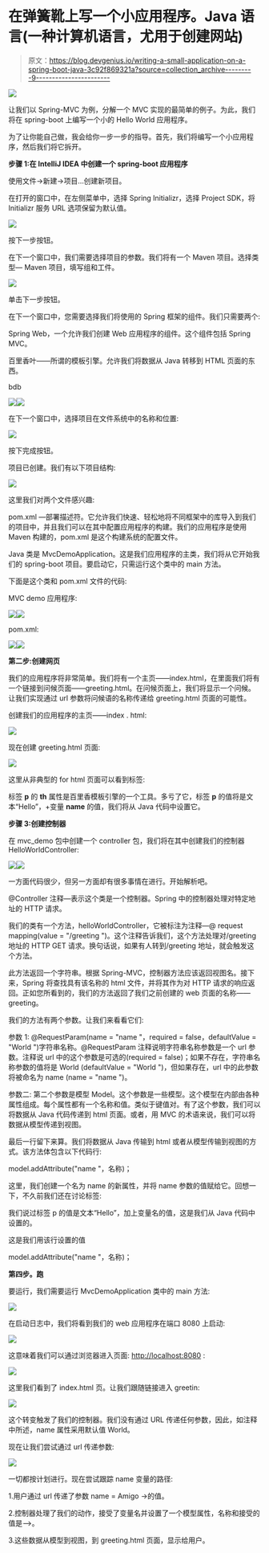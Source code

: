 # 在弹簧靴上写一个小应用程序。Java 语言(一种计算机语言，尤用于创建网站)

> 原文：<https://blog.devgenius.io/writing-a-small-application-on-a-spring-boot-java-3c92f869321a?source=collection_archive---------9----------------------->

![](img/d6c56ab88d14db3ebc18bfc8052084f7.png)

让我们以 Spring-MVC 为例，分解一个 MVC 实现的最简单的例子。为此，我们将在 spring-boot 上编写一个小的 Hello World 应用程序。

为了让你能自己做，我会给你一步一步的指导。首先，我们将编写一个小应用程序，然后我们将它拆开。

**步骤 1:在 IntelliJ IDEA 中创建一个 spring-boot 应用程序**

使用文件->新建->项目…创建新项目。

在打开的窗口中，在左侧菜单中，选择 Spring Initializr，选择 Project SDK，将 Initializr 服务 URL 选项保留为默认值。

![](img/6b704ca5a3e754d0f001de83a9ac41b9.png)

按下一步按钮。

在下一个窗口中，我们需要选择项目的参数。我们将有一个 Maven 项目。选择类型— Maven 项目，填写组和工件。

![](img/d82b4b1a6d67bc4d3791e6b670e43443.png)

单击下一步按钮。

在下一个窗口中，您需要选择我们将使用的 Spring 框架的组件。我们只需要两个:

Spring Web，一个允许我们创建 Web 应用程序的组件。这个组件包括 Spring MVC。

百里香叶——所谓的模板引擎。允许我们将数据从 Java 转移到 HTML 页面的东西。

bdb

![](img/849cab5a38d8fb98a7400aad51f3f4d1.png)![](img/12faa83bbdf2c340b21d5de450f68984.png)

在下一个窗口中，选择项目在文件系统中的名称和位置:

![](img/2bad79850db4f59943e535add39c361a.png)

按下完成按钮。

项目已创建。我们有以下项目结构:

![](img/56242d159a7471c7f8c550ea74981bf5.png)

这里我们对两个文件感兴趣:

pom.xml —部署描述符。它允许我们快速、轻松地将不同框架中的库导入到我们的项目中，并且我们可以在其中配置应用程序的构建。我们的应用程序是使用 Maven 构建的，pom.xml 是这个构建系统的配置文件。

Java 类是 MvcDemoApplication。这是我们应用程序的主类，我们将从它开始我们的 spring-boot 项目。要启动它，只需运行这个类中的 main 方法。

下面是这个类和 pom.xml 文件的代码:

MVC demo 应用程序:

![](img/083dfc7c08bdc4ea9b7fc9f67405e043.png)![](img/535d840bfc03a783a4fc3a47875c043d.png)

pom.xml:

![](img/40cb87c2b10896bb89c50d7bd7dd0ca8.png)![](img/e912096508541eb652d4414649123939.png)

**第二步:创建网页**

我们的应用程序将非常简单。我们将有一个主页——index.html，在里面我们将有一个链接到问候页面——greeting.html。在问候页面上，我们将显示一个问候。让我们实现通过 url 参数将问候语的名称传递给 greeting.html 页面的可能性。

创建我们的应用程序的主页——index . html:

![](img/02744cbfecb099386567aa882a86a5cb.png)

现在创建 greeting.html 页面:

![](img/c7b18849f2432521554a7b557b3ad0b5.png)

这里从非典型的 for html 页面可以看到标签:

标签 **p** 的 **th** 属性是百里香模板引擎的一个工具。多亏了它，标签 **p** 的值将是文本“Hello”，+变量 **name** 的值，我们将从 Java 代码中设置它。

**步骤 3:创建控制器**

在 mvc_demo 包中创建一个 controller 包，我们将在其中创建我们的控制器 HelloWorldController:

![](img/d376cc29823954d63367651eb16e79fa.png)![](img/2c275a9a657fdce6b44e09fb345aa285.png)

一方面代码很少，但另一方面却有很多事情在进行。开始解析吧。

@Controller 注释—表示这个类是一个控制器。Spring 中的控制器处理对特定地址的 HTTP 请求。

我们的类有一个方法，helloWorldController，它被标注为注释—@ request mapping(value = "/greeting ")。这个注释告诉我们，这个方法处理对/greeting 地址的 HTTP GET 请求。换句话说，如果有人转到/greeting 地址，就会触发这个方法。

此方法返回一个字符串。根据 Spring-MVC，控制器方法应该返回视图名。接下来，Spring 将查找具有该名称的 html 文件，并将其作为对 HTTP 请求的响应返回。正如您所看到的，我们的方法返回了我们之前创建的 web 页面的名称——greeting。

我们的方法有两个参数。让我们来看看它们:

参数 1:
@RequestParam(name = "name "，required = false，defaultValue = "World ")字符串名称。@RequestParam 注释说明字符串名称参数是一个 url 参数。注释说 url 中的这个参数是可选的(required = false)；如果不存在，字符串名称参数的值将是 World (defaultValue = "World ")，但如果存在，url 中的此参数将被命名为 name (name = "name ")。

参数二:
第二个参数是模型 Model。这个参数是一些模型。这个模型在内部由各种属性组成。每个属性都有一个名称和值。类似于键值对。有了这个参数，我们可以将数据从 Java 代码传递到 html 页面。或者，用 MVC 的术语来说，我们可以将数据从模型传递到视图。

最后一行留下来算。我们将数据从 Java 传输到 html 或者从模型传输到视图的方式。该方法体包含以下代码行:

model.addAttribute("name "，名称)；

这里，我们创建一个名为 name 的新属性，并将 name 参数的值赋给它。回想一下，不久前我们还在讨论标签:

我们说过标签 p 的值是文本“Hello”，加上变量名的值，这是我们从 Java 代码中设置的。

这是我们用该行设置的值

model.addAttribute("name "，名称)；

**第四步。跑**

要运行，我们需要运行 MvcDemoApplication 类中的 main 方法:

![](img/e5fbb133dd0de50ef221864f1b6b1fa1.png)

在启动日志中，我们将看到我们的 web 应用程序在端口 8080 上启动:

![](img/7920a2b09635e2d310481e8bf9162b5b.png)

这意味着我们可以通过浏览器进入页面: [http://localhost:8080](http://localhost:8080) :

![](img/584e162b84c3fad96af2cafd659963a5.png)

这里我们看到了 index.html 页。让我们跟随链接进入 greetin:

![](img/81963a07e9188d5b5e6f3a4e2bbc9ea7.png)

这个转变触发了我们的控制器。我们没有通过 URL 传递任何参数，因此，如注释中所述，name 属性采用默认值 World。

现在让我们尝试通过 url 传递参数:

![](img/c7d763b337adb73360023a59578c19db.png)

一切都按计划进行。现在尝试跟踪 name 变量的路径:

1.用户通过 url 传递了参数 name = Amigo ->的值。

2.控制器处理了我们的动作，接受了变量名并设置了一个模型属性，名称和接受的值是-->。

3.这些数据从模型到视图，到 greeting.html 页面，显示给用户。